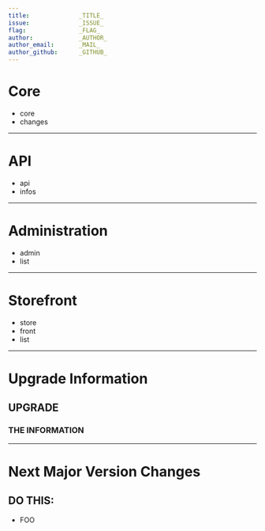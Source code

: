 ```yaml
---
title:              _TITLE_
issue:              _ISSUE_
flag:               _FLAG_
author:             _AUTHOR_
author_email:       _MAIL_
author_github:      _GITHUB_
---
```

# Core
* core
* changes
___
# API
* api
* infos
___
# Administration
* admin
* list
___
# Storefront
* store
* front
* list
___
# Upgrade Information

## UPGRADE
### THE INFORMATION
___
# Next Major Version Changes

## DO THIS:

* FOO
